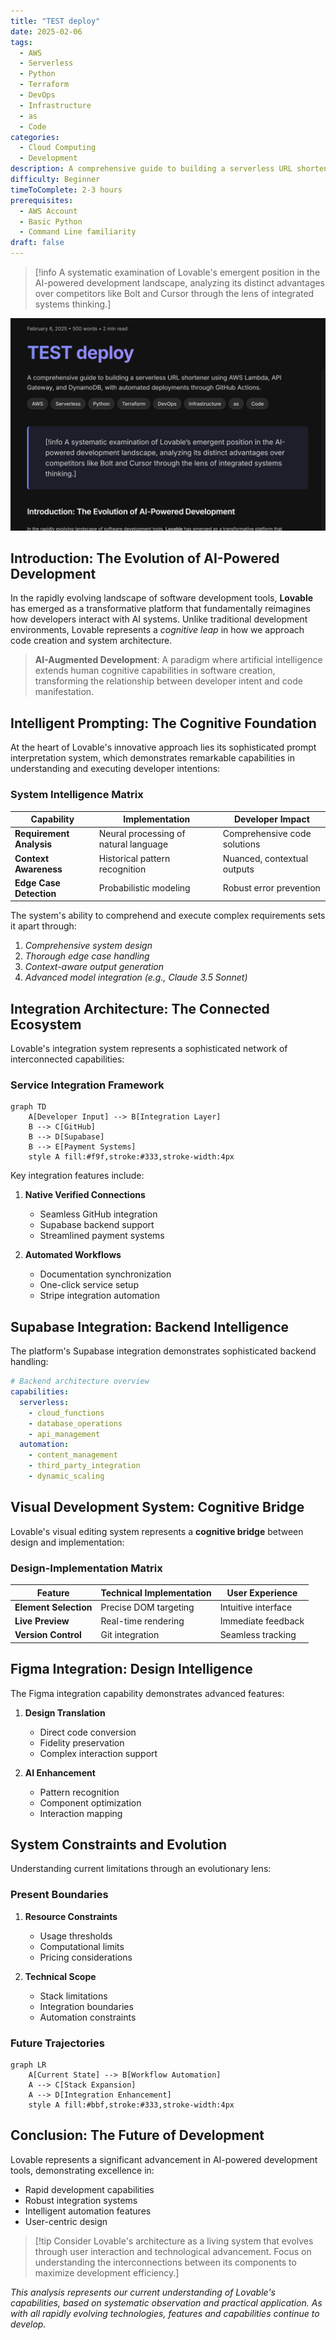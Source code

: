 ```yaml
---
title: "TEST deploy"
date: 2025-02-06
tags:
  - AWS
  - Serverless
  - Python
  - Terraform
  - DevOps
  - Infrastructure
  - as
  - Code
categories:
  - Cloud Computing
  - Development
description: A comprehensive guide to building a serverless URL shortener using AWS Lambda, API Gateway, and DynamoDB, with automated deployments through GitHub Actions.
difficulty: Beginner
timeToComplete: 2-3 hours
prerequisites:
  - AWS Account
  - Basic Python
  - Command Line familiarity
draft: false
---
```


>[!info A systematic examination of Lovable's emergent position in the AI-powered development landscape, analyzing its distinct advantages over competitors like Bolt and Cursor through the lens of integrated systems thinking.]

![Pasted image 20250206063938.png](/images/Pasted%20image%2020250206063938.png)

## Introduction: The Evolution of AI-Powered Development

In the rapidly evolving landscape of software development tools, **Lovable** has emerged as a transformative platform that fundamentally reimagines how developers interact with AI systems. Unlike traditional development environments, Lovable represents a *cognitive leap* in how we approach code creation and system architecture.

> **AI-Augmented Development**: A paradigm where artificial intelligence extends human cognitive capabilities in software creation, transforming the relationship between developer intent and code manifestation.

## Intelligent Prompting: The Cognitive Foundation

At the heart of Lovable's innovative approach lies its sophisticated prompt interpretation system, which demonstrates remarkable capabilities in understanding and executing developer intentions:

### System Intelligence Matrix

| Capability | Implementation | Developer Impact |
|------------|----------------|------------------|
| **Requirement Analysis** | Neural processing of natural language | Comprehensive code solutions |
| **Context Awareness** | Historical pattern recognition | Nuanced, contextual outputs |
| **Edge Case Detection** | Probabilistic modeling | Robust error prevention |

The system's ability to comprehend and execute complex requirements sets it apart through:
1. *Comprehensive system design*
2. *Thorough edge case handling*
3. *Context-aware output generation*
4. *Advanced model integration (e.g., Claude 3.5 Sonnet)*

## Integration Architecture: The Connected Ecosystem

Lovable's integration system represents a sophisticated network of interconnected capabilities:

### Service Integration Framework

```mermaid
graph TD
    A[Developer Input] --> B[Integration Layer]
    B --> C[GitHub]
    B --> D[Supabase]
    B --> E[Payment Systems]
    style A fill:#f9f,stroke:#333,stroke-width:4px
```

Key integration features include:
1. **Native Verified Connections**
   - Seamless GitHub integration
   - Supabase backend support
   - Streamlined payment systems

2. **Automated Workflows**
   - Documentation synchronization
   - One-click service setup
   - Stripe integration automation

## Supabase Integration: Backend Intelligence

The platform's Supabase integration demonstrates sophisticated backend handling:

```yaml
# Backend architecture overview
capabilities:
  serverless:
    - cloud_functions
    - database_operations
    - api_management
  automation:
    - content_management
    - third_party_integration
    - dynamic_scaling
```

## Visual Development System: Cognitive Bridge

Lovable's visual editing system represents a **cognitive bridge** between design and implementation:

### Design-Implementation Matrix

| Feature | Technical Implementation | User Experience |
|---------|------------------------|-----------------|
| **Element Selection** | Precise DOM targeting | Intuitive interface |
| **Live Preview** | Real-time rendering | Immediate feedback |
| **Version Control** | Git integration | Seamless tracking |

## Figma Integration: Design Intelligence

The Figma integration capability demonstrates advanced features:

1. **Design Translation**
   - Direct code conversion
   - Fidelity preservation
   - Complex interaction support

2. **AI Enhancement**
   - Pattern recognition
   - Component optimization
   - Interaction mapping

## System Constraints and Evolution

Understanding current limitations through an evolutionary lens:

### Present Boundaries

1. **Resource Constraints**
   - Usage thresholds
   - Computational limits
   - Pricing considerations

2. **Technical Scope**
   - Stack limitations
   - Integration boundaries
   - Automation constraints

### Future Trajectories

```mermaid
graph LR
    A[Current State] --> B[Workflow Automation]
    A --> C[Stack Expansion]
    A --> D[Integration Enhancement]
    style A fill:#bbf,stroke:#333,stroke-width:4px
```

## Conclusion: The Future of Development

Lovable represents a significant advancement in AI-powered development tools, demonstrating excellence in:
- Rapid development capabilities
- Robust integration systems
- Intelligent automation features
- User-centric design

>[!tip Consider Lovable's architecture as a living system that evolves through user interaction and technological advancement. Focus on understanding the interconnections between its components to maximize development efficiency.]

*This analysis represents our current understanding of Lovable's capabilities, based on systematic observation and practical application. As with all rapidly evolving technologies, features and capabilities continue to develop.*